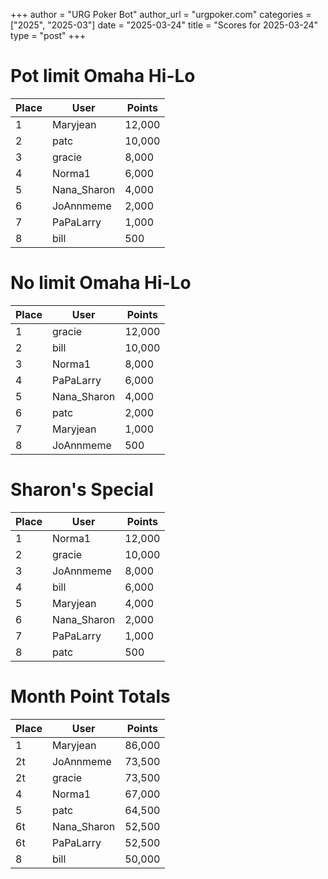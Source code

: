 +++
author = "URG Poker Bot"
author_url = "urgpoker.com"
categories = ["2025", "2025-03"]
date = "2025-03-24"
title = "Scores for 2025-03-24"
type = "post"
+++
# Pot limit Omaha Hi-Lo

| Place | User | Points |
|-------|------|--------|
| 1 | Maryjean | 12,000 |
| 2 | patc | 10,000 |
| 3 | gracie | 8,000 |
| 4 | Norma1 | 6,000 |
| 5 | Nana_Sharon | 4,000 |
| 6 | JoAnnmeme | 2,000 |
| 7 | PaPaLarry | 1,000 |
| 8 | bill | 500 |

# No limit Omaha Hi-Lo

| Place | User | Points |
|-------|------|--------|
| 1 | gracie | 12,000 |
| 2 | bill | 10,000 |
| 3 | Norma1 | 8,000 |
| 4 | PaPaLarry | 6,000 |
| 5 | Nana_Sharon | 4,000 |
| 6 | patc | 2,000 |
| 7 | Maryjean | 1,000 |
| 8 | JoAnnmeme | 500 |

# Sharon's Special

| Place | User | Points |
|-------|------|--------|
| 1 | Norma1 | 12,000 |
| 2 | gracie | 10,000 |
| 3 | JoAnnmeme | 8,000 |
| 4 | bill | 6,000 |
| 5 | Maryjean | 4,000 |
| 6 | Nana_Sharon | 2,000 |
| 7 | PaPaLarry | 1,000 |
| 8 | patc | 500 |

# Month Point Totals

| Place | User | Points |
|-------|------|--------|
| 1 | Maryjean | 86,000 |
| 2t | JoAnnmeme | 73,500 |
| 2t | gracie | 73,500 |
| 4 | Norma1 | 67,000 |
| 5 | patc | 64,500 |
| 6t | Nana_Sharon | 52,500 |
| 6t | PaPaLarry | 52,500 |
| 8 | bill | 50,000 |
